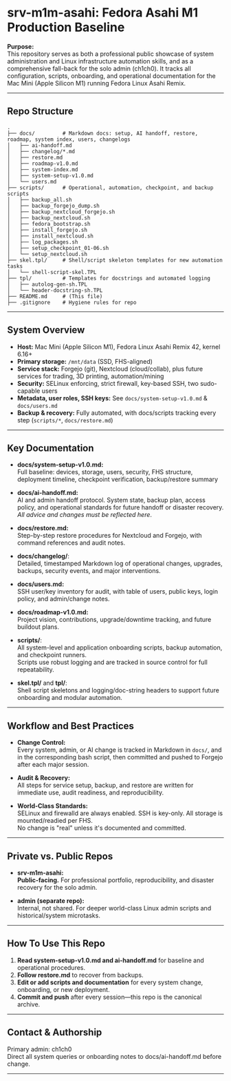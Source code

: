 # srv-m1m-asahi: Fedora Asahi M1 Production Baseline

**Purpose:**  
This repository serves as both a professional public showcase of system administration and Linux infrastructure automation skills, and as a comprehensive fall-back for the solo admin (ch1ch0). It tracks all configuration, scripts, onboarding, and operational documentation for the Mac Mini (Apple Silicon M1) running Fedora Linux Asahi Remix.

***

## Repo Structure

```
.
├── docs/         # Markdown docs: setup, AI handoff, restore, roadmap, system index, users, changelogs
│   ├── ai-handoff.md
│   ├── changelog/*.md
│   ├── restore.md
│   ├── roadmap-v1.0.md
│   ├── system-index.md
│   ├── system-setup-v1.0.md
│   └── users.md
├── scripts/      # Operational, automation, checkpoint, and backup scripts
│   ├── backup_all.sh
│   ├── backup_forgejo_dump.sh
│   ├── backup_nextcloud_forgejo.sh
│   ├── backup_nextcloud.sh
│   ├── fedora_bootstrap.sh
│   ├── install_forgejo.sh
│   ├── install_nextcloud.sh
│   ├── log_packages.sh
│   ├── setup_checkpoint_01-06.sh
│   └── setup_nextcloud.sh
├── skel.tpl/     # Shell/script skeleton templates for new automation tasks
│   └── shell-script-skel.TPL
├── tpl/          # Templates for docstrings and automated logging
│   ├── autolog-gen-sh.TPL
│   └── header-docstring-sh.TPL
├── README.md     # (This file)
├── .gitignore    # Hygiene rules for repo
```

***

## System Overview

- **Host:** Mac Mini (Apple Silicon M1), Fedora Linux Asahi Remix 42, kernel 6.16+
- **Primary storage:** `/mnt/data` (SSD, FHS-aligned)
- **Service stack:** Forgejo (git), Nextcloud (cloud/collab), plus future services for trading, 3D printing, automation/mining
- **Security:** SELinux enforcing, strict firewall, key-based SSH, two sudo-capable users
- **Metadata, user roles, SSH keys:** See `docs/system-setup-v1.0.md` & `docs/users.md`
- **Backup & recovery:** Fully automated, with docs/scripts tracking every step (`scripts/*`, `docs/restore.md`)

***

## Key Documentation

- **docs/system-setup-v1.0.md:**  
  Full baseline: devices, storage, users, security, FHS structure, deployment timeline, checkpoint verification, backup/restore summary

- **docs/ai-handoff.md:**  
  AI and admin handoff protocol. System state, backup plan, access policy, and operational standards for future handoff or disaster recovery. *All advice and changes must be reflected here*.

- **docs/restore.md:**  
  Step-by-step restore procedures for Nextcloud and Forgejo, with command references and audit notes.

- **docs/changelog/**:  
  Detailed, timestamped Markdown log of operational changes, upgrades, backups, security events, and major interventions.

- **docs/users.md:**  
  SSH user/key inventory for audit, with table of users, public keys, login policy, and admin/change notes.

- **docs/roadmap-v1.0.md:**  
  Project vision, contributions, upgrade/downtime tracking, and future buildout plans.

- **scripts/**:  
  All system-level and application onboarding scripts, backup automation, and checkpoint runners.  
  Scripts use robust logging and are tracked in source control for full repeatability.

- **skel.tpl/** and **tpl/**:  
  Shell script skeletons and logging/doc-string headers to support future onboarding and modular automation.

***

## Workflow and Best Practices

- **Change Control:**  
  Every system, admin, or AI change is tracked in Markdown in `docs/`, and in the corresponding bash script, then committed and pushed to Forgejo after each major session.

- **Audit & Recovery:**  
  All steps for service setup, backup, and restore are written for immediate use, audit readiness, and reproducibility.

- **World-Class Standards:**  
  SELinux and firewalld are always enabled. SSH is key-only. All storage is mounted/readied per FHS.  
  No change is "real" unless it's documented and committed.

***

## Private vs. Public Repos

- **srv-m1m-asahi:**  
  **Public-facing.** For professional portfolio, reproducibility, and disaster recovery for the solo admin.

- **admin (separate repo):**  
  Internal, not shared. For deeper world-class Linux admin scripts and historical/system microtasks.

***

## How To Use This Repo

1. **Read system-setup-v1.0.md and ai-handoff.md** for baseline and operational procedures.
2. **Follow restore.md** to recover from backups.
3. **Edit or add scripts and documentation** for every system change, onboarding, or new deployment.
4. **Commit and push** after every session—this repo is the canonical archive.

***

## Contact & Authorship

Primary admin: ch1ch0  
Direct all system queries or onboarding notes to docs/ai-handoff.md before change.

***
